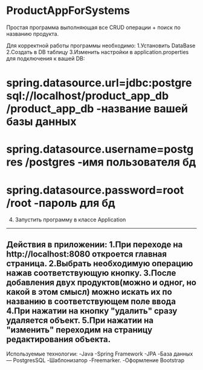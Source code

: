# ProductAppForSystems
Простая программа выполняющая все CRUD операции + поиск по названию продукта.

Для корректной работы программы необходимо:
1.Установить DataBase
2.Создать в DB таблицу
3.Изменить настройки в application.properties для подключения к вашей DB:

  # spring.datasource.url=jdbc:postgresql://localhost/product_app_db                             /product_app_db  -название вашей базы данных
  # spring.datasource.username=postgres                                                          /postgres -имя пользователя бд
  # spring.datasource.password=root                                                              /root -пароль для  бд 
  
  
  4. Запустить программу в классе Application
-----------------------------------------------------------------------------------------------------------------------------------------------
Действия в приложении:
1.При переходе на http://localhost:8080 откроется главная страница.
2.Выбрать необходимую операцию нажав соответствующую кнопку.
3.После добавления двух продуктов(можно и одног, но какой в этом смысл) можно искать их по названию в соответствующем поле ввода
4.При нажатии на кнопку "удалить" сразу удаляется объект.
5.При нажатии на "изменить" переходим на страницу редактирования объекта.
-----------------------------------------------------------------------------------------------------------------------------------------------


Используемые технологии:
-Java
-Spring Framework
-JPA
-База данных — PostgresSQL
-Шаблонизатор -Freemarker.
-Оформление Bootstrap
